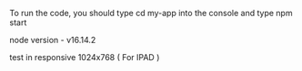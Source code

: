 To run the code, you should type cd my-app into the console and type npm start

node version - v16.14.2

test in responsive 1024x768 ( For IPAD )
